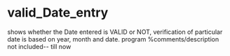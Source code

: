 # valid_Date_entry
shows whether the Date entered is VALID or NOT,
verification of particular date is based on year, month and date.
program %comments/description not included-- till now
